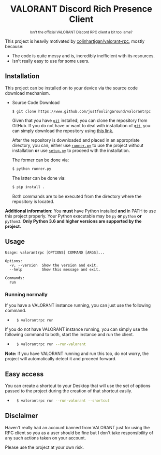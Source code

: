 <h1 align="center">VALORANT Discord Rich Presence Client</h1>
<p align="center"><sup>Isn't the official VALORANT Discord RPC client a bit too lame?</sup></p>

This project is heavily motivated by <a href="https://github.com/colinhartigan/valorant-rpc">colinhartigan/valorant-rpc</a>, mostly because:
- The code is quite messy and is, incredibly inefficient with its resources.
- Isn't really easy to use for some users.

## Installation

This project can be installed on to your device via the source code download mechanism.

- Source Code Download

    ```
    $ git clone https://www.github.com/justfoolingaround/valorantrpc
    ```

    Given that you have [`git`](https://git-scm.com/) installed, you can clone the repository from GitHub. If you do not have or want to deal with installation of [`git`](https://git-scm.com/), you can simply download the repository using [this link.](https://github.com/justfoolingaround/animdl/archive/refs/heads/master.zip)

    After the repository is downloaded and placed in an appropriate directory, you can, either use [`runner.py`](./runner.py) to use the project without installation **or** use [`setup.py`](./setup.py) to proceed with the installation.

    The former can be done via:

    ```py
    $ python runner.py
    ```

    The latter can be done via:

    ```py
    $ pip install .
    ```

    Both commands are to be executed from the directory where the repository is located.

**Additional information:** You **must** have Python installed **and** in PATH to use this project properly. Your Python executable may be `py` **or** `python` **or** `python3`. **Only Python 3.6 and higher versions are supported by the project.**


## Usage

```
Usage: valorantrpc [OPTIONS] COMMAND [ARGS]...

Options:
  -v, --version  Show the version and exit.
  --help         Show this message and exit.

Commands:
  run
```


### Running normally

If you have a VALORANT instance running, you can just use the following command.


- ```sh
    $ valorantrpc run
    ```

If you do not have VALORANT instance running, you can simply use the following command to both, start the instance and run the client.


- ```sh
    $ valorantrpc run --run-valorant
    ```

**Note:** If you have VALORANT running and run this too, do not worry, the project will automatically detect it and proceed forward.

## Easy access

You can create a shortcut to your Desktop that will use the set of options passed to the project during the creation of that shortcut easily.

- ```sh
    $ valorantrpc run --run-valorant --shortcut
    ```

## Disclaimer

Haven't really had an account banned from VALORANT just for using the RPC client so you as a user should be fine but I don't take responsibility of any such actions taken on your account.

Please use the project at your own risk.